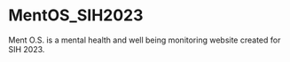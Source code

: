 # MentOS_SIH2023
Ment O.S. is a mental health and well being monitoring website created for SIH 2023.
